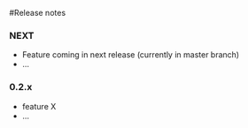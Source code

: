 #Release notes


### NEXT
- Feature coming in next release (currently in master branch)
- ...

### 0.2.x
- feature X
- ...